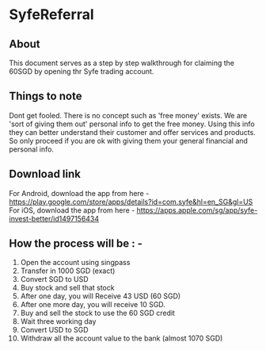 # SyfeReferral

About 
---------------
This document serves as a step by step walkthrough for claiming the 60SGD by opening thr Syfe trading account.

Things to note
--------------------
Dont get fooled. There is no concept such as 'free money' exists. We are 'sort of giving them out' personal info to get the free money. Using this info they can better understand their customer and offer services and products. So only proceed if you are ok with giving them your general financial and personal info.

Download link
--------------------
For Android, download the app from here - https://play.google.com/store/apps/details?id=com.syfe&hl=en_SG&gl=US
For iOS, download the app from here - https://apps.apple.com/sg/app/syfe-invest-better/id1497156434

How the process will be : - 
---------------
1. Open the account using singpass
2. Transfer in 1000 SGD (exact)
3. Convert SGD to USD
4. Buy stock and sell that stock
5. After one day, you will Receive 43 USD (60 SGD)
6. After one more day, you will receive 10 SGD.
7. Buy and sell the stock to use the 60 SGD credit
8. Wait three working day
9. Convert USD to SGD
10. Withdraw all the account value to the bank (almost 1070 SGD)

